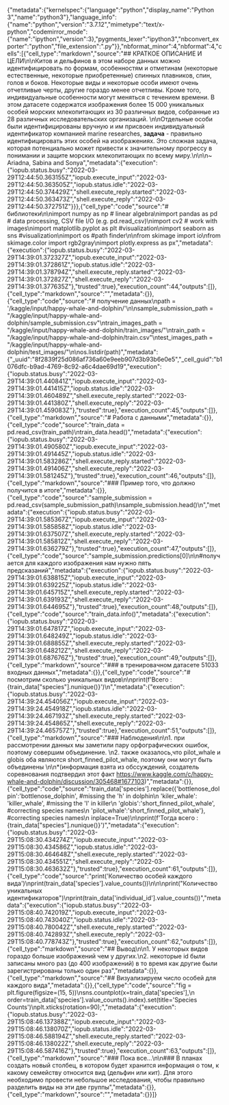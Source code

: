 {"metadata":{"kernelspec":{"language":"python","display_name":"Python 3","name":"python3"},"language_info":{"name":"python","version":"3.7.12","mimetype":"text/x-python","codemirror_mode":{"name":"ipython","version":3},"pygments_lexer":"ipython3","nbconvert_exporter":"python","file_extension":".py"}},"nbformat_minor":4,"nbformat":4,"cells":[{"cell_type":"markdown","source":"## КРАТКОЕ ОПИСАНИЕ И ЦЕЛИ\n\nКитов и дельфинов в этом наборе данных можно идентифицировать по формам, особенностям и отметинам (некоторые естественные, некоторые приобретенные) спинных плавников, спин, голов и боков. Некоторые виды и некоторые особи имеют очень отчетливые черты, другие гораздо менее отчетливы. Кроме того, индивидуальные особенности могут меняться с течением времени. В этом  датасете содержатся изображения более 15 000 уникальных особей морских млекопитающих из 30 различных видов, собранные из 28 различных исследовательских организаций. \n\nОтдельные особи были идентифицированы вручную и им присвоен индивидуальный идентификатор компанией marine researches, **задача** - правильно идентифицировать этих особей на изображениях. Это сложная задача, которая потенциально может привести к значительному прогрессу в понимании и защите морских млекопитающих по всему миру.\n\n\n~ Ariadna, Sabina and Sonya","metadata":{"execution":{"iopub.status.busy":"2022-03-29T12:44:50.363155Z","iopub.execute_input":"2022-03-29T12:44:50.363505Z","iopub.status.idle":"2022-03-29T12:44:50.374429Z","shell.execute_reply.started":"2022-03-29T12:44:50.363473Z","shell.execute_reply":"2022-03-29T12:44:50.372751Z"}}},{"cell_type":"code","source":"# библиотеки\n\nimport numpy as np # linear algebra\nimport pandas as pd # data processing, CSV file I/O (e.g. pd.read_csv)\nimport cv2 # work with images\nimport matplotlib.pyplot as plt #visualization\nimport seaborn as sns #visualization\nimport os #path finder\n\nfrom skimage import io\nfrom skimage.color import rgb2gray\nimport plotly.express as px","metadata":{"execution":{"iopub.status.busy":"2022-03-29T14:39:01.372327Z","iopub.execute_input":"2022-03-29T14:39:01.372861Z","iopub.status.idle":"2022-03-29T14:39:01.378794Z","shell.execute_reply.started":"2022-03-29T14:39:01.372827Z","shell.execute_reply":"2022-03-29T14:39:01.377635Z"},"trusted":true},"execution_count":44,"outputs":[]},{"cell_type":"markdown","source":"","metadata":{}},{"cell_type":"code","source":"# получение данных\npath = '/kaggle/input/happy-whale-and-dolphin/'\n\nsample_submission_path = \"/kaggle/input/happy-whale-and-dolphin/sample_submission.csv\"\ntrain_images_path = \"/kaggle/input/happy-whale-and-dolphin/train_images/\"\ntrain_path = \"/kaggle/input/happy-whale-and-dolphin/train.csv\"\ntest_images_path = \"/kaggle/input/happy-whale-and-dolphin/test_images/\"\n\nos.listdir(path)","metadata":{"_uuid":"8f2839f25d086af736a60e9eeb907d3b93b6e0e5","_cell_guid":"b1076dfc-b9ad-4769-8c92-a6c4dae69d19","execution":{"iopub.status.busy":"2022-03-29T14:39:01.440841Z","iopub.execute_input":"2022-03-29T14:39:01.441415Z","iopub.status.idle":"2022-03-29T14:39:01.460489Z","shell.execute_reply.started":"2022-03-29T14:39:01.441380Z","shell.execute_reply":"2022-03-29T14:39:01.459083Z"},"trusted":true},"execution_count":45,"outputs":[]},{"cell_type":"markdown","source":"# Работа с данными","metadata":{}},{"cell_type":"code","source":"train_data = pd.read_csv(train_path)\ntrain_data.head()","metadata":{"execution":{"iopub.status.busy":"2022-03-29T14:39:01.490580Z","iopub.execute_input":"2022-03-29T14:39:01.491445Z","iopub.status.idle":"2022-03-29T14:39:01.583286Z","shell.execute_reply.started":"2022-03-29T14:39:01.491406Z","shell.execute_reply":"2022-03-29T14:39:01.581245Z"},"trusted":true},"execution_count":46,"outputs":[]},{"cell_type":"markdown","source":"### Пример того, что должно получится в итоге","metadata":{}},{"cell_type":"code","source":"sample_submission = pd.read_csv(sample_submission_path)\nsample_submission.head()\n","metadata":{"execution":{"iopub.status.busy":"2022-03-29T14:39:01.585367Z","iopub.execute_input":"2022-03-29T14:39:01.585858Z","iopub.status.idle":"2022-03-29T14:39:01.637507Z","shell.execute_reply.started":"2022-03-29T14:39:01.585812Z","shell.execute_reply":"2022-03-29T14:39:01.636279Z"},"trusted":true},"execution_count":47,"outputs":[]},{"cell_type":"code","source":"sample_submission.predictions[0]\n\n#получается для каждого изображения нам нужно пять предсказаний","metadata":{"execution":{"iopub.status.busy":"2022-03-29T14:39:01.638815Z","iopub.execute_input":"2022-03-29T14:39:01.639225Z","iopub.status.idle":"2022-03-29T14:39:01.645715Z","shell.execute_reply.started":"2022-03-29T14:39:01.639193Z","shell.execute_reply":"2022-03-29T14:39:01.644695Z"},"trusted":true},"execution_count":48,"outputs":[]},{"cell_type":"code","source":"train_data.info()","metadata":{"execution":{"iopub.status.busy":"2022-03-29T14:39:01.647817Z","iopub.execute_input":"2022-03-29T14:39:01.648249Z","iopub.status.idle":"2022-03-29T14:39:01.688855Z","shell.execute_reply.started":"2022-03-29T14:39:01.648212Z","shell.execute_reply":"2022-03-29T14:39:01.687676Z"},"trusted":true},"execution_count":49,"outputs":[]},{"cell_type":"markdown","source":"### в тренировачном датасете 51033 входных данных","metadata":{}},{"cell_type":"code","source":"# посмотрим сколько уникальных видов\n\nprint(f'Всего : {train_data[\"species\"].nunique()}')\n","metadata":{"execution":{"iopub.status.busy":"2022-03-29T14:39:24.454056Z","iopub.execute_input":"2022-03-29T14:39:24.454918Z","iopub.status.idle":"2022-03-29T14:39:24.467193Z","shell.execute_reply.started":"2022-03-29T14:39:24.454865Z","shell.execute_reply":"2022-03-29T14:39:24.465757Z"},"trusted":true},"execution_count":51,"outputs":[]},{"cell_type":"markdown","source":"### Наблюдения\n\n1. при рассмотрении данных мы заметили пару орфографических ошибок, поэтому совершим объединение. \n2. также оказалось,что pilot_whale и globis оба являются short_finned_pilot_whale, поэтому они могут быть объединены \n\n*(информация взята из обссуждений, создатель соревнования подтвердил этот факт https://www.kaggle.com/c/happy-whale-and-dolphin/discussion/305468#1677103)","metadata":{}},{"cell_type":"code","source":"train_data['species'].replace({'bottlenose_dolpin':'bottlenose_dolphin',  #missing the 'h' in dolphin\n                               'kiler_whale': 'killer_whale',             #missing the 'l' in killer\n                               'globis':'short_finned_pilot_whale',       #correcting species names\n                               'pilot_whale':'short_finned_pilot_whale'}, #correcting species names\n                              inplace=True)\n\nprint(f'Тогда всего : {train_data[\"species\"].nunique()}')","metadata":{"execution":{"iopub.status.busy":"2022-03-29T15:08:30.434274Z","iopub.execute_input":"2022-03-29T15:08:30.434586Z","iopub.status.idle":"2022-03-29T15:08:30.464648Z","shell.execute_reply.started":"2022-03-29T15:08:30.434551Z","shell.execute_reply":"2022-03-29T15:08:30.463632Z"},"trusted":true},"execution_count":61,"outputs":[]},{"cell_type":"code","source":"print('Количество особей каждого вида')\nprint(train_data['species'].value_counts())\n\n\nprint(\"Количество уникальных идентификаторов\")\nprint(train_data['individual_id'].value_counts())","metadata":{"execution":{"iopub.status.busy":"2022-03-29T15:08:40.742019Z","iopub.execute_input":"2022-03-29T15:08:40.743040Z","iopub.status.idle":"2022-03-29T15:08:40.780042Z","shell.execute_reply.started":"2022-03-29T15:08:40.742893Z","shell.execute_reply":"2022-03-29T15:08:40.778743Z"},"trusted":true},"execution_count":62,"outputs":[]},{"cell_type":"markdown","source":"## Вывод\n\n1. У некоторых видов гораздо больше изображений чем у других.\n2. некоторые id были записаны много раз (до 400 изображений) в то время как другие были зарегистрированы только один раз","metadata":{}},{"cell_type":"markdown","source":"## Визуализируем число особей для каждого вида","metadata":{}},{"cell_type":"code","source":"fig = plt.figure(figsize=(15, 5))\nsns.countplot(x=train_data['species'],\n            order=train_data['species'].value_counts().index).set(title='Species Counts')\nplt.xticks(rotation=90);","metadata":{"execution":{"iopub.status.busy":"2022-03-29T15:08:46.137388Z","iopub.execute_input":"2022-03-29T15:08:46.138070Z","iopub.status.idle":"2022-03-29T15:08:46.588194Z","shell.execute_reply.started":"2022-03-29T15:08:46.138022Z","shell.execute_reply":"2022-03-29T15:08:46.587416Z"},"trusted":true},"execution_count":63,"outputs":[]},{"cell_type":"markdown","source":"### Пока все...\n\n### В планах создать новый столбец, в котором будет хранится информация о том, к какому семейству относится вид (дельфин или кит). Для этого необходимо провести небольшое исследования, чтобы правильно разделить виды на эти две группы","metadata":{}},{"cell_type":"markdown","source":"","metadata":{}}]}
